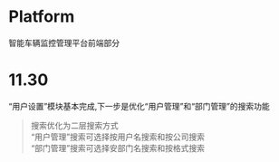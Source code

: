 # Platform
智能车辆监控管理平台前端部分
# 11.30
“用户设置”模块基本完成,下一步是优化“用户管理”和“部门管理”的搜索功能<br />
>搜索优化为二层搜索方式<br />
>“用户管理”搜索可选择按用户名搜索和按公司搜索<br />
>“部门管理”搜索可选择安部门名搜索和按格式搜索<br />
